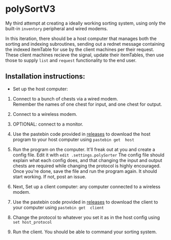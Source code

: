 polySortV3
==========

  
My third attempt at creating a ideally working sorting system, using only the built-in `inventory` peripheral and wired modems.

  
In this iteration, there should be a host computer that manages both the sorting and indexing subroutines, sending out a rednet message containing the indexed itemTable for use by the client machines per their request. These client machines recieve the signal, update their itemTables, then use those to supply `list` and `request` functionality to the end user.

Installation instructions:
--------------------------

- Set up the host computer:

1. Connect to a bunch of chests via a wired modem.   
     Remember the names of one chest for input, and one chest for output.
2. Connect to a wireless modem.
3. OPTIONAL: connect to a monitor.
 
7. Use the pastebin code provided in [releases](https://github.com/nobleRadical/polySortV3/releases/) to download the host program to your host computer using `pastebin get  host`
8. Run the program on the computer. It'll freak out at you and create a config file. Edit it with `edit .settings.polySorter` The config file should explain what each config does, and that changing the input and output chests are required while changing the protocol is highly encouraged. Once you're done, save the file and run the program again. It should start working. If not, post an issue.
9. Next, Set up a client computer: any computer connected to a wireless modem.
10. Use the pastebin code provided in [releases](https://github.com/nobleRadical/polySortV3/releases/) to download the client to your computer using `pastebin get  client`
11. Change the protocol to whatever you set it as in the host config using `set host_protocol `
12. Run the client. You should be able to command your sorting system.
